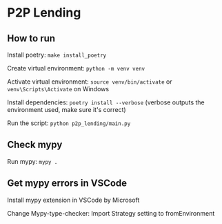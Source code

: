 # P2P Lending

## How to run

Install poetry: `make install_poetry`

Create virtual environment: `python -m venv venv`

Activate virtual environment: `source venv/bin/activate` or `venv\Scripts\Activate` on Windows

Install dependencies: `poetry install --verbose` (verbose outputs the environment used, make sure it's correct)

Run the script: `python p2p_lending/main.py`

## Check mypy

Run mypy: `mypy .`

## Get mypy errors in VSCode

Install mypy extension in VSCode by Microsoft

Change Mypy-type-checker: Import Strategy setting to fromEnvironment
